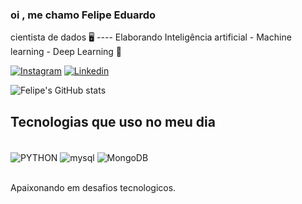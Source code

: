 ### oi , me chamo Felipe Eduardo
cientista de dados 🖥️
---- Elaborando Inteligência artificial - Machine learning - Deep Learning 🤖           


[![Instagram](https://res.cloudinary.com/practicaldev/image/fetch/s--Sg7TEMKA--/c_limit%2Cf_auto%2Cfl_progressive%2Cq_auto%2Cw_880/https://img.shields.io/badge/Instagram-E4405F%3Fstyle%3Dfor-the-badge%26logo%3Dinstagram%26logoColor%3Dwhite)](https://www.instagram.com/oficialp20?utm_source=qr&igsh=d3gzMzJkeGl2bHpq)
[![Linkedin](https://img.shields.io/badge/LinkedIn-0077B5?style=for-the-badge&logo=linkedin&logoColor=white)](felipe-eduardo-93612b189)

![Felipe's GitHub stats](https://github-readme-stats.vercel.app/api?username=felipeeduardor&show_icons=true&theme=cobalt)


## Tecnologias que uso no meu dia 

<div style="display: inline_block"><br/>
  <img align="center" alt="PYTHON" src="https://img.shields.io/badge/Python-3776AB?style=for-the-badge&logo=python&logoColor=white" />
  <img align="center" alt="mysql" src="https://img.shields.io/badge/MySQL-00000F?style=for-the-badge&logo=mysql&logoColor=white" />
  <img align="center" alt="MongoDB" src="https://img.shields.io/badge/MongoDB-4EA94B?style=for-the-badge&logo=mongodb&logoColor=white" />
</div><br/>

Apaixonando em desafios tecnologicos.



